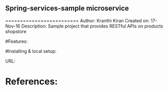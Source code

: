 ## Spring-services-sample microservice
=========================
Author: Kranthi Kiran
Created on: 17-Nov-16
Description: Sample project that provides RESTful APIs on products shopstore

#Features:


#Installing & local setup:


URL: 

References:
=======

